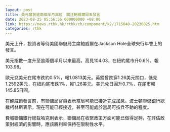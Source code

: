 ```yaml
---
layout: post
title: 美元曾創逾兩個半月高位　關注鮑威爾周五發言
date: 2023-08-25 05:56:56.000000000 +08:00
link: https://news.rthk.hk/rthk/ch/component/k2/1715040-20230825.htm
categories: rthk
---
```


美元上升，投資者等待美國聯儲局主席鮑威爾在Jackson Hole全球央行年會上的發言。

美元指數一度升至逾兩個半月以來最高，高見104.03，在紐約尾市升0.6%，報103.98。

歐元兌美元在尾市跌約0.5%，報1.0813美元。英鎊曾跌穿1.26美元關口，低見1.2592美元，在紐約尾市跌1%，報1.26美元。美元兌日圓升0.7%，在尾市報145.85日圓。

在鮑威爾發言前，有聯儲局官員表示當局可能已接近完成加息。波士頓聯儲銀行總裁柯林斯表示，現在可能已經接近，甚至可能處於當局可按兵不動的程度。

費城聯儲銀行總裁哈克則表示，聯儲局在收緊政策方面可能已做得足夠，在評估政策對經濟的影響時，應該將利率保持在限制性水平。
